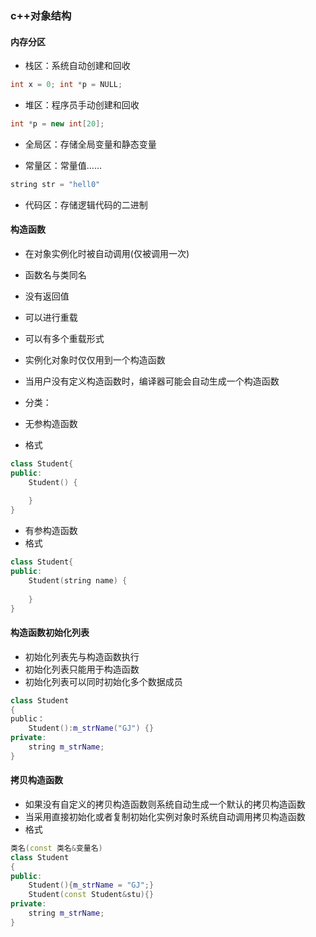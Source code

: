 ### c++对象结构

#### 内存分区

* 栈区：系统自动创建和回收

```c++
int x = 0; int *p = NULL;
```

* 堆区：程序员手动创建和回收

```c++
int *p = new int[20];
```

* 全局区：存储全局变量和静态变量

* 常量区：常量值……

```c++
string str = "hell0"
```
* 代码区：存储逻辑代码的二进制

#### 构造函数

* 在对象实例化时被自动调用(仅被调用一次)
* 函数名与类同名
* 没有返回值
* 可以进行重载
* 可以有多个重载形式
* 实例化对象时仅仅用到一个构造函数
* 当用户没有定义构造函数时，编译器可能会自动生成一个构造函数

* 分类：

* 无参构造函数
* 格式

```c++
class Student{
public:
    Student() {
    
    }
}
```

* 有参构造函数
* 格式

```c++
class Student{
public:
    Student(string name) {
    
    }
}
```

#### 构造函数初始化列表

* 初始化列表先与构造函数执行
* 初始化列表只能用于构造函数
* 初始化列表可以同时初始化多个数据成员

```c++
class Student 
{
public：
    Student():m_strName("GJ") {}
private:
    string m_strName;
}
```

#### 拷贝构造函数

* 如果没有自定义的拷贝构造函数则系统自动生成一个默认的拷贝构造函数
* 当采用直接初始化或者复制初始化实例对象时系统自动调用拷贝构造函数
* 格式

```c++
类名(const 类名&变量名)
class Student
{
public:
    Student(){m_strName = "GJ";}
    Student(const Student&stu){}
private:
    string m_strName;
}
```